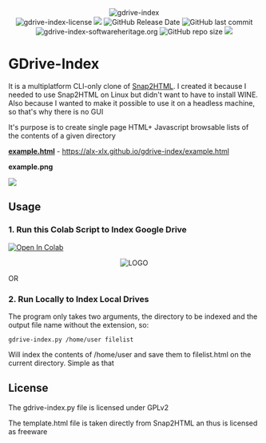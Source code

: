 
<div align="center">
<img src="https://i.imgur.com/XYChjKr.png" alt="gdrive-index" height="">
</div>
 <div align="center">
 <img alt="gdrive-index-license" src="https://img.shields.io/badge/Open_source-MIT-red.svg?logo=git&logoColor=green"/>
<img src="https://img.shields.io/github/last-commit/alx-xlx/gdrive-index.svg?logo=Sublime+Text&logoColor=green&label=Active"/>
<img alt="GitHub Release Date" src="https://img.shields.io/github/release-date/alx-xlx/gdrive-index">
<img alt="GitHub last commit" src="https://img.shields.io/github/last-commit/alx-xlx/gdrive-index">
<img alt="gdrive-index-softwareheritage.org" src="https://archive.softwareheritage.org/badge/origin/https://github.com/Unipisa/CMM/"/>
<img alt="GitHub repo size" src="https://img.shields.io/github/repo-size/alx-xlx/gdrive-index">
<img src="https://hits.seeyoufarm.com/api/count/incr/badge.svg?url=https%3A%2F%2Fgithub.com%2Falx-xlx%2Fgdrive-index&count_bg=%2379C83D&title_bg=%23555555&icon=&icon_color=%23E7E7E7&title=Views&edge_flat=false"/>

</div>
 
# GDrive-Index

It is a multiplatform CLI-only clone of [Snap2HTML](http://www.rlvision.com/snap2html/about.php).
I created it because I needed to use Snap2HTML on Linux but didn't want to have to install WINE. Also because I wanted to make it possible to use it on a headless machine, so that's why there is no GUI 

It's purpose is to create single page HTML+ Javascript browsable lists of the contents of a given directory

[**example.html**](https://alx-xlx.github.io/gdrive-index/example.html) - https://alx-xlx.github.io/gdrive-index/example.html

**example.png**

![](example.png)

## Usage
### 1. Run this Colab Script to Index Google Drive
<!-- Open in Colab in Center -->
<a href="https://colab.research.google.com/github/alx-xlx/gdrive-index/blob/master/gdrive_index.ipynb" rel="nofollow"><img src="https://camo.githubusercontent.com/52feade06f2fecbf006889a904d221e6a730c194/68747470733a2f2f636f6c61622e72657365617263682e676f6f676c652e636f6d2f6173736574732f636f6c61622d62616467652e737667" alt="Open In Colab" class='centre' data-canonical-src="https://colab.research.google.com/assets/colab-badge.svg" style="max-width:100%;display:block;margin-left:auto;margin-right:auto;"></a>

<!-- https://i.imgur.com/hCFNHhN.gif -->

<!-- ![](https://i.imgur.com/sj4PEUo.gif) -->

<p align="center"><img src="https://i.imgur.com/sj4PEUo.gif" alt="LOGO"></p>

OR

### 2. Run Locally to Index Local Drives

The program only takes two arguments, the directory to be indexed and the output file name without the extension, so:

```gdrive-index.py /home/user filelist```
 
Will index the contents of /home/user and save them to filelist.html on the current directory. Simple as that


## License
The gdrive-index.py file is licensed under GPLv2

The template.html file is taken directly from Snap2HTML an thus is licensed as freeware
